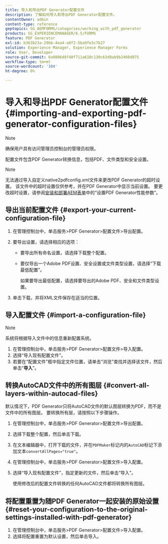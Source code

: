 ```yaml
---
title: 导入和导出PDF Generator配置文件
description: 了解如何导入和导出PDF Generator配置文件。
contentOwner: admin
content-type: reference
geptopics: SG_AEMFORMS/categories/working_with_pdf_generator
products: SG_EXPERIENCEMANAGER/6.5/FORMS
feature: PDF Generator
exl-id: b363b23a-29bb-4ea4-a8f2-5ba9fe3c7b27
solution: Experience Manager, Experience Manager Forms
role: User, Developer
source-git-commit: 6a9806d8f40f711a610c130c63d9ab9b2460d075
workflow-type: tm+mt
source-wordcount: '384'
ht-degree: 0%

---
```


# 导入和导出PDF Generator配置文件 {#importing-and-exporting-pdf-generator-configuration-files}

>[!NOTE]
> 
> 确保用户具有访问管理员控制台的管理员权限。

配置文件包含PDF Generator转换信息，包括PDF、文件类型和安全设置。

>[!NOTE]
>
>无法通过导入自定义native2pdfconfig.xml文件来更改PDF Generator的超时设置。 该文件中的超时设置仅供参考，并在PDF Generator中显示当前设置。 要更改超时设置，请参阅[安装和部署AEM表单](https://www.adobe.com/go/learn_aemforms_installJBoss_63)中的“设置PDF Generator性能参数”。

## 导出当前配置文件 {#export-your-current-configuration-file}

1. 在管理控制台中，单击服务>PDF Generator>配置文件>导出配置。
1. 要导出设置，请选择相应的选项：

   * 要导出所有命名设置，请选择下载整个配置。
   * 要仅导出一个Adobe PDF设置、安全设置或文件类型设置，请选择“下载最低配置”。

     如果要导出最低配置，请选择要导出的Adobe PDF、安全和文件类型设置。

1. 单击下载，并将XML文件保存在适当的位置。

## 导入配置文件 {#import-a-configuration-file}

>[!NOTE]
>
>系统将根据导入文件中的信息重新配置系统。

1. 在管理控制台中，单击服务>PDF Generator>配置文件>导入配置。
1. 选择“导入现有配置文件”。
1. 若要在“配置文件”框中指定文件位置，请单击“浏览”查找并选择该文件，然后单击“**导入**”。

## 转换AutoCAD文件中的所有图层 {#convert-all-layers-within-autocad-files}

默认情况下，PDF Generator只将AutoCAD文件的默认图层转换为PDF，而不是文件中的所有图层。 要转换所有层，请按照以下步骤操作。

1. 在管理控制台中，单击服务>PDF Generator>配置文件>导出配置。
1. 选择下载整个配置，然后单击下载。
1. 在文本编辑器中，打开下载的文件，并在`PDFMaker`标记内的`AutoCAD`标记下添加文本`convertAllPages="true"`。
1. 在管理控制台中，单击服务>PDF Generator>配置文件>导入配置。
1. 选择“导入现有配置文件”，指定更新的文件，然后单击“导入”。

   使用修改后的配置文件转换的任何AutoCAD文件都将转换所有图层。

## 将配置重置为随PDF Generator一起安装的原始设置 {#reset-your-configuration-to-the-original-settings-installed-with-pdf-generator}

1. 在管理控制台中，单击服务>PDF Generator>配置文件>导入配置。
1. 选择将配置重置为默认设置，然后单击导入。
